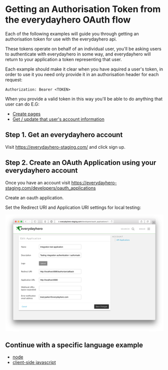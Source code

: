 # Getting an Authorisation Token from the everydayhero OAuth flow

Each of the following examples will guide you through getting an authorisation token for use with the everydayhero api.

These tokens operate on behalf of an individual user, you'll be asking users to authenticate with everydayhero in some way, and everydayhero will return to your application a token representing that user.

Each example should make it clear when you have aquired a user's token, in order to use it you need only provide it in an authorisation header for each request:

```
Authorization: Bearer <TOKEN>
```

When you provide a valid token in this way you'll be able to do anything that user can do E.G:
* [Create pages](http://developer.everydayhero.com/pages/)
* [Get / update that user's account information](http://developer.everydayhero.com/users/)

## Step 1. Get an everydayhero account

Visit https://everydayhero-staging.com/ and click sign up.

## Step 2. Create an OAuth Application using your everydayhero account

Once you have an account visit https://everydayhero-staging.com/developers/oauth_applications

Create an oauth application.

Set the Redirect URI and Application URI settings for local testing:

![Example settings](https://github.com/everydayhero/oauth-examples/blob/master/docs/example-application-settings.png?raw=true)

## Continue with a specific language example

* [node](https://github.com/everydayhero/oauth-examples/tree/master/node)
* [client-side javascript](https://github.com/everydayhero/oauth-examples/tree/master/client-side-javascript)
